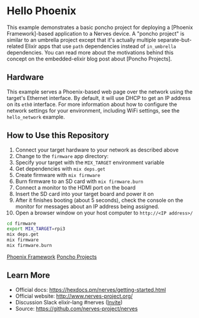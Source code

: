 # Hello Phoenix

This example demonstrates a basic poncho project for deploying a [Phoenix
Framework]-based application to a Nerves device. A "poncho project" is similar
to an umbrella project except that it's actually multiple separate-but-related
Elixir apps that use `path` dependencies instead of `in_umbrella` dependencies.
You can read more about the motivations behind this concept on the
embedded-elixir blog post about [Poncho Projects].

## Hardware

This example serves a Phoenix-based web page over the network using the target's
Ethernet interface. By default, it will use DHCP to get an IP address on its
`eth0` interface. For more information about how to configure the network
settings for your environment, including WiFi settings, see the `hello_network`
example.

## How to Use this Repository

1.  Connect your target hardware to your network as described above
2.  Change to the `firmware` app directory:
3.  Specify your target with the `MIX_TARGET` environment variable
4.  Get dependencies with `mix deps.get`
5.  Create firmware with `mix firmware`
6.  Burn firmware to an SD card with `mix firmware.burn`
7.  Connect a monitor to the HDMI port on the board
8.  Insert the SD card into your target board and power it on
9.  After it finishes booting (about 5 seconds), check the console on the
    monitor for messages about an IP address being assigned.
10. Open a browser window on your host computer to `http://<IP address>/`

``` bash
cd firmware
export MIX_TARGET=rpi3
mix deps.get
mix firmware
mix firmware.burn
```

[Phoenix Framework](http://www.phoenixframework.org/)
[Poncho Projects](http://embedded-elixir.com/post/2017-05-19-poncho-projects/)

## Learn More

  * Official docs: https://hexdocs.pm/nerves/getting-started.html
  * Official website: http://www.nerves-project.org/
  * Discussion Slack elixir-lang #nerves ([Invite](https://elixir-slackin.herokuapp.com/))
  * Source: https://github.com/nerves-project/nerves
